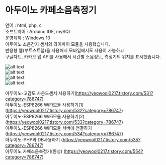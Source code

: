 # 아두이노 카페소음측정기                    
언어 : html, php, c                                 
소프트웨어 : Arduino IDE, mySQL                                 
운영체제 : Windows 10                        
아두이노 소음감지 센서와 와이파이 모듈을 사용했습니다.               
반응형 웹(부트스트랩)을 사용해서 모바일에서도 사용이 가능하고                     
구글차트, 카카오 맵 API를 사용해서 시간별 소음정도, 측정기의 위치를 표시했습니다.                       

![alt text](https://img1.daumcdn.net/thumb/R1280x0/?scode=mtistory2&fname=https%3A%2F%2Fk.kakaocdn.net%2Fdn%2Fb7bWYC%2FbtqxNUt2zJF%2Faql1z77hQ1v5IrTKLDxXhK%2Fimg.png)                           
![alt text](https://img1.daumcdn.net/thumb/R1280x0/?scode=mtistory2&fname=https%3A%2F%2Fk.kakaocdn.net%2Fdn%2FcDl7DV%2FbtqxNTWbMZS%2FaOUsc91kJXigJoFHdA30eK%2Fimg.png)                                
![alt text](https://img1.daumcdn.net/thumb/R1280x0/?scode=mtistory2&fname=https%3A%2F%2Fk.kakaocdn.net%2Fdn%2FtaaHU%2FbtqxPSaU7GH%2F0p1K5Yx21UzyOuRkTv6KV1%2Fimg.png)                                
![alt text](https://img1.daumcdn.net/thumb/R1280x0/?scode=mtistory2&fname=https%3A%2F%2Fk.kakaocdn.net%2Fdn%2FWQuON%2FbtqxPTnoc8v%2FGmtdc2tHKtGuftXFwjSAkK%2Fimg.png)                                
                                    
아두이노-고감도 사운드센서 사용하기(https://yeowool0217.tistory.com/531?category=786747)                          
아두이노-ESP8266 WiFi모듈 사용하기(1) (https://yeowool0217.tistory.com/532?category=786747)                              
아두이노-ESP8266 WiFi모듈 사용하기(2) (https://yeowool0217.tistory.com/533?category=786747)                      
아두이노-ESP8266 WiFi모듈 서버에 연결하기 (https://yeowool0217.tistory.com/534?category=786747)                                         
아두이노-PHP와 DB사용하기 (https://yeowool0217.tistory.com/535?category=786747)                                          
아두이노 카페소음측정기(완성) (https://yeowool0217.tistory.com/554?category=786747)                                     
